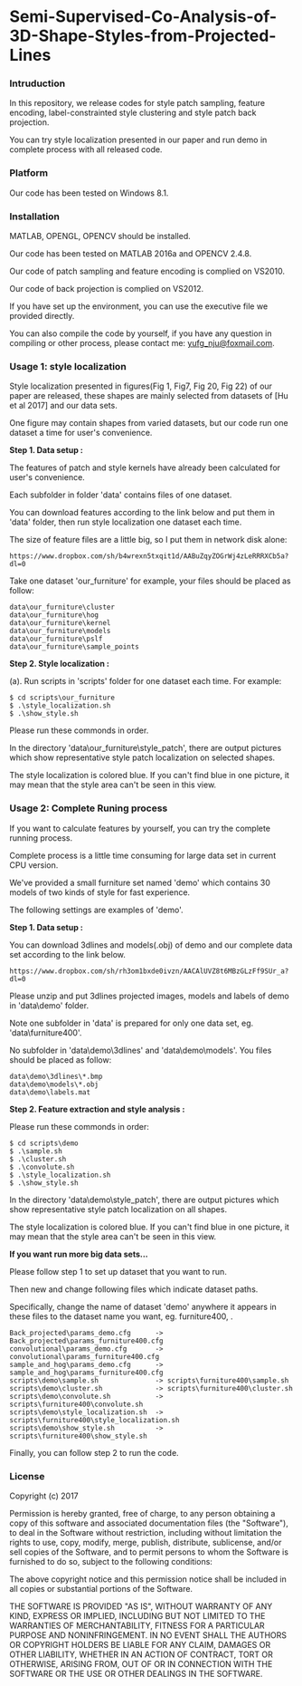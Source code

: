 # Semi-Supervised-Co-Analysis-of-3D-Shape-Styles-from-Projected-Lines

### Intruduction

In this repository, we release codes for style patch sampling, feature encoding, label-constrainted style clustering and style patch back projection.

You can try style localization presented in our paper and run demo in complete process with all released code.

### Platform

Our code has been tested on Windows 8.1.

### Installation

MATLAB, OPENGL, OPENCV should be installed.

Our code has been tested on MATLAB 2016a and OPENCV 2.4.8.

Our code of patch sampling and feature encoding is complied on VS2010.

Our code of back projection is complied on VS2012.

If you have set up the environment, you can use the executive file we provided directly.

You can also compile the code by yourself, if you have any question in compiling or other process, please contact me: yufg_nju@foxmail.com.

### Usage 1: style localization

Style localization presented in figures(Fig 1, Fig7, Fig 20, Fig 22) of our paper are released, these shapes are mainly selected from datasets of [Hu et al 2017] and our data sets.

One figure may contain shapes from varied datasets, but our code run one dataset a time for user's convenience.

**Step 1. Data setup :**

The features of patch and style kernels have already been calculated for user's convenience. 

Each subfolder in folder 'data' contains files of one dataset. 

You can download features according to the link below and put them in 'data' folder, then run style localization one dataset each time.

The size of feature files are a little big, so I put them in network disk alone:
```
https://www.dropbox.com/sh/b4wrexn5txqit1d/AABuZqyZOGrWj4zLeRRRXCb5a?dl=0
```

Take one dataset 'our_furniture' for example, your files should be placed as follow:

```
data\our_furniture\cluster
data\our_furniture\hog
data\our_furniture\kernel
data\our_furniture\models
data\our_furniture\pslf
data\our_furniture\sample_points
```

**Step 2. Style localization :**
	
(a). Run scripts in 'scripts' folder for one dataset each time. For example: 

```
$ cd scripts\our_furniture
$ .\style_localization.sh
$ .\show_style.sh
```

Please run these commonds in order.

In the directory 'data\our_furniture\style_patch', there are output pictures which show representative style patch localization on selected shapes. 

The style localization is colored blue. If you can't find blue in one picture, it may mean that the style area can't be seen in this view.

### Usage 2: Complete Runing process

If you want to calculate features by yourself, you can try the complete running process.

Complete process is a little time consuming for large data set in current CPU version. 

We've provided a small furniture set named 'demo' which contains 30 models of two kinds of style for fast experience.

The following settings are examples of 'demo'.

**Step 1. Data setup :**

You can download 3dlines and models(.obj) of demo and our complete data set according to the link below.
```
https://www.dropbox.com/sh/rh3om1bxde0ivzn/AACAlUVZ8t6MBzGLzFf9SUr_a?dl=0
```
Please unzip and put 3dlines projected images, models and labels of demo in 'data\demo' folder.

Note one subfolder in 'data' is prepared for only one data set, eg. 'data\furniture400'. 

No subfolder in 'data\demo\3dlines' and 'data\demo\models'. You files should be placed as follow:

```
data\demo\3dlines\*.bmp
data\demo\models\*.obj
data\demo\labels.mat
```

**Step 2. Feature extraction and style analysis :**
	
Please run these commonds in order:

```
$ cd scripts\demo
$ .\sample.sh
$ .\cluster.sh
$ .\convolute.sh
$ .\style_localization.sh
$ .\show_style.sh
```

In the directory 'data\demo\style_patch', there are output pictures which show representative style patch localization on all shapes. 

The style localization is colored blue. If you can't find blue in one picture, it may mean that the style area can't be seen in this view.

**If you want run more big data sets...**

Please follow step 1 to set up dataset that you want to run.

Then new and change following files which indicate dataset paths.

Specifically, change the name of dataset 'demo' anywhere it appears in these files to the dataset name you want, eg. furniture400, .

```
Back_projected\params_demo.cfg  	-> Back_projected\params_furniture400.cfg
convolutional\params_demo.cfg   	-> convolutional\params_furniture400.cfg
sample_and_hog\params_demo.cfg  	-> sample_and_hog\params_furniture400.cfg
scripts\demo\sample.sh          	-> scripts\furniture400\sample.sh
scripts\demo\cluster.sh          	-> scripts\furniture400\cluster.sh
scripts\demo\convolute.sh          	-> scripts\furniture400\convolute.sh
scripts\demo\style_localization.sh  -> scripts\furniture400\style_localization.sh
scripts\demo\show_style.sh          -> scripts\furniture400\show_style.sh
```
Finally, you can follow step 2 to run the code.

### License

Copyright (c) 2017

Permission is hereby granted, free of charge, to any person obtaining a copy
of this software and associated documentation files (the "Software"), to deal
in the Software without restriction, including without limitation the rights
to use, copy, modify, merge, publish, distribute, sublicense, and/or sell
copies of the Software, and to permit persons to whom the Software is
furnished to do so, subject to the following conditions:

The above copyright notice and this permission notice shall be included in all
copies or substantial portions of the Software.

THE SOFTWARE IS PROVIDED "AS IS", WITHOUT WARRANTY OF ANY KIND, EXPRESS OR
IMPLIED, INCLUDING BUT NOT LIMITED TO THE WARRANTIES OF MERCHANTABILITY,
FITNESS FOR A PARTICULAR PURPOSE AND NONINFRINGEMENT. IN NO EVENT SHALL THE
AUTHORS OR COPYRIGHT HOLDERS BE LIABLE FOR ANY CLAIM, DAMAGES OR OTHER
LIABILITY, WHETHER IN AN ACTION OF CONTRACT, TORT OR OTHERWISE, ARISING FROM,
OUT OF OR IN CONNECTION WITH THE SOFTWARE OR THE USE OR OTHER DEALINGS IN THE
SOFTWARE.
